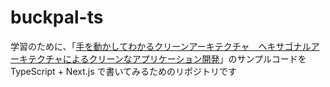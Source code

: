 # buckpal-ts

学習のために、「[手を動かしてわかるクリーンアーキテクチャ　ヘキサゴナルアーキテクチャによるクリーンなアプリケーション開発](https://book.impress.co.jp/books/1123101096)」のサンプルコードを TypeScript + Next.js で書いてみるためのリポジトリです
